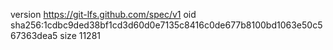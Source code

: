 version https://git-lfs.github.com/spec/v1
oid sha256:1cdbc9ded38bf1cd3d60d0e7135c8416c0de677b8100bd1063e50c567363dea5
size 11281

